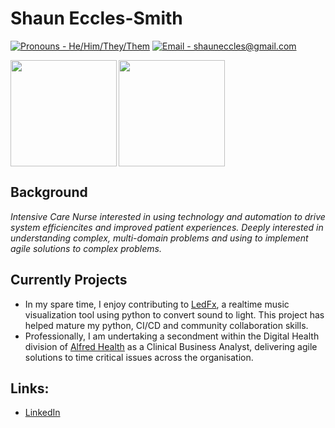 # Shaun Eccles-Smith
[![Pronouns - He/Him/They/Them](https://img.shields.io/badge/Pronouns-He%2FHim%2FThey%2FThem-brightgreen)](https://www.vic.gov.au/inclusive-language-guide)
[![Email - shauneccles@gmail.com](https://img.shields.io/badge/Email-shauneccles%40gmail.com-brightgreen)](mailto:shauneccles@gmail.com)


<div>
  <img height="170" align="left" src="https://github-readme-stats.vercel.app/api?username=ShaunEccles&count_private=true&include_all_commits=true" />
  <img height="170"  src="https://github-readme-stats.vercel.app/api/top-langs/?username=ShaunEccles&layout=compact" />
</div>

## Background
_Intensive Care Nurse interested in using technology and automation to drive system efficiencites and improved patient experiences. Deeply interested in understanding complex, multi-domain problems and using to implement agile solutions to complex problems._

## Currently Projects
- In my spare time, I enjoy contributing to [LedFx](https://www.github.com/LedFx/LedFx), a realtime music visualization tool using python to convert sound to light. This project has helped mature my python, CI/CD and community collaboration skills. 
- Professionally, I am undertaking a secondment within the Digital Health division of [Alfred Health](https://www.alfredhealth.org.au) as a Clinical Business Analyst, delivering agile solutions to time critical issues across the organisation.

## Links:
  - [LinkedIn](https://www.linkedin.com/in/ShaunEccles)
